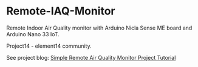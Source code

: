 # Remote-IAQ-Monitor
Remote Indoor Air Quality monitor with Arduino Nicla Sense ME board and Arduino Nano 33 IoT.

Project14 - element14 community.

See project blog: [Simple Remote Air Quality Monitor Project Tutorial](https://community.element14.com/challenges-projects/project14/betterworld/b/blog/posts/simple-remote-air-quality-monitor-project-tutorial)

